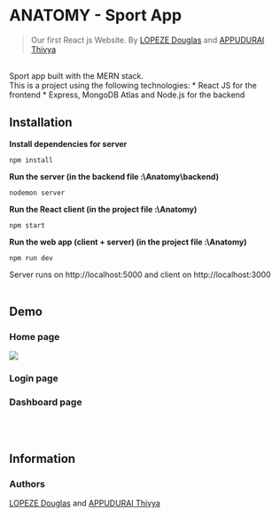 # ANATOMY - Sport App
> Our first React js Website. By [LOPEZE Douglas](https://github.com/BluePianist) and [APPUDURAI Thivya](https://github.com/ThivyaApp)
<br>
Sport app built with the MERN stack.<br>
This is a project using the following technologies:
* React JS for the frontend
* Express, MongoDB Atlas and Node.js for the backend

## Installation

**Install dependencies for server**
```
npm install
```
**Run the server (in the backend file :\Anatomy\backend)**
```
nodemon server
```
**Run the React client (in the project file :\Anatomy)**
```
npm start
```
**Run the web app (client + server) (in the project file :\Anatomy)**
```
npm run dev
```
Server runs on http://localhost:5000 and client on http://localhost:3000
<br><br>
## Demo
### Home page
<img id="screenshot" src="/src/components/Pages/Sport/anatomy.gif">

### Login page

### Dashboard page

<br><br>

## Information

### Authors

[LOPEZE Douglas](https://github.com/BluePianist) and [APPUDURAI Thivya](https://github.com/ThivyaApp)
